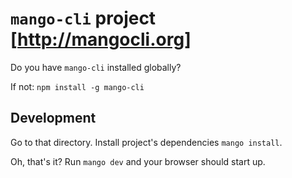 `mango-cli` project [http://mangocli.org]
===========================

Do you have `mango-cli` installed globally?

If not: `npm install -g mango-cli`

Development
-----------------
Go to that directory. Install project's dependencies `mango install`.

Oh, that's it? Run `mango dev` and your browser should start up.
